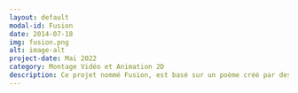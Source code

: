 ```yaml
---
layout: default
modal-id: Fusion
date: 2014-07-18
img: fusion.png
alt: image-alt
project-date: Mai 2022
category: Montage Vidéo et Animation 2D
description: Ce projet nommé Fusion, est basé sur un poème créé par des membres d'un autre programme. Ce court métrage oû j'incarne le personnage démontre mon personnage qui travaille dans une centrale nucléaire et essaie de toute ses forces de stabiliser un réacteur nucléaire. Mon rôle dans ce projet était de jouer le personnage principal, de créer certaines illustrations et de les animer, et finalement faire une partie du montage vidéo. Les logiciels utilisés dans le cadre du projet étaient: Adobe Illustrator Adobe After effects Da Vinci
---
```

